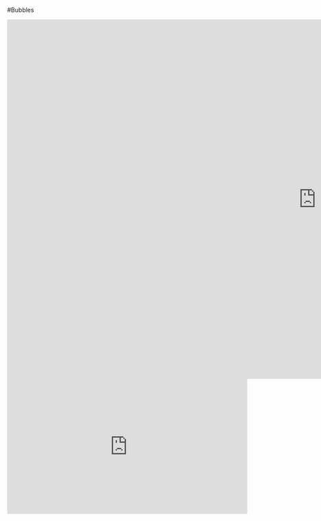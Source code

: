 #Bubbles 

<iframe src="https://docs.google.com/presentation/d/e/2PACX-1vRAcm95MQxEKcZCpVvsaHRaD-WjODr-Fftk0JMv6sq_5qMU-wHC7eA4gPuNUdEtUmtGIyrsWJ-x4e51/embed?start=true&loop=false&delayms=3000" frameborder="0" width="1440" height="839" allowfullscreen="true" mozallowfullscreen="true" webkitallowfullscreen="true"></iframe>


<iframe width="560" height="315" src="https://www.youtube.com/embed/dHHmUF9gs70" frameborder="0" allowfullscreen></iframe>
